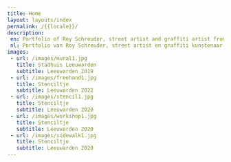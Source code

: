 ```yaml
---
title: Home
layout: layouts/index
permalink: /{{locale}}/
description:
 en: Portfolio of Roy Schreuder, street artist and graffiti artist from Leeuwarden, The Netherlands
 nl: Portfolio van Roy Schreuder, street artist en graffiti kunstenaar uit Leeuwarden. 
images: 
 - url: /images/mural1.jpg
   title: Stadhuis Leeuwarden
   subtitle: Leeuwarden 2019
 - url: /images/freehand1.jpg
   title: Stenciltje
   subtitle: Leeuwarden 2022
 - url: /images/stencil1.jpg
   title: Stenciltje
   subtitle: Leeuwarden 2020 
 - url: /images/workshop1.jpg
   title: Stenciltje
   subtitle: Leeuwarden 2020 
 - url: /images/sidewalk1.jpg
   title: Stenciltje
   subtitle: Leeuwarden 2020 
---
```

